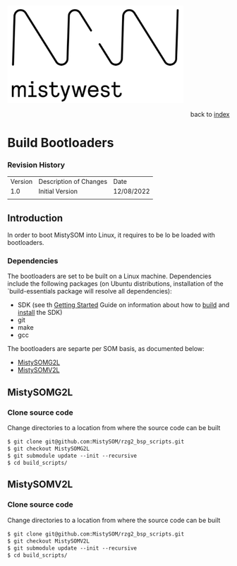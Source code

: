 <img src="img/2018_MistyWest_LogoCombo_FINAL_RGB.png" alt="MistyWest" width="400"/><div style="text-align: right">back to [index]( README.md)</div>

# Build Bootloaders
### Revision History

<table>
  <tr>
   <td>Version
   </td>
   <td>Description of Changes
   </td>
   <td>Date
   </td>
  </tr>
  <tr>
   <td>
	   1.0
   </td>
   <td>
	   Initial Version
   </td>
   <td>
	   12/08/2022
   </td>
  </tr>
  <tr>
   <td>
   </td>
   <td>
   </td>
   <td>
   </td>
  </tr>
</table>

## Introduction

In order to boot MistySOM into Linux, it requires to be lo be loaded with bootloaders. 
### Dependencies
The bootloaders are set to be built on a Linux machine. 
Dependencies include the following packages (on Ubuntu distributions, installation of the `build-essentials package will resolve all dependencies):
* SDK (see th [Getting Started](https://github.com/MistySOM/wiki/blob/master/GettingStarted.md) Guide on information about how to [build](https://github.com/MistySOM/wiki/blob/master/GettingStarted.md#building-the-sdk-1) and [install](https://github.com/MistySOM/wiki/blob/master/GettingStarted.md#installation-of-the-sdk) the SDK)
* git
* make
* gcc

The bootloaders are separte per SOM basis, as documented below:
* [MistySOMG2L ]( #MistySOMG2L)
* [MistySOMV2L ]( #MistySOMV2L)

## MistySOMG2L

### Clone source code
Change directories to a location from where the source code can be built
```
$ git clone git@github.com:MistySOM/rzg2_bsp_scripts.git
$ git checkout MistySOMG2L
$ git submodule update --init --recursive
$ cd build_scripts/
```


## MistySOMV2L

### Clone source code
Change directories to a location from where the source code can be built
```
$ git clone git@github.com:MistySOM/rzg2_bsp_scripts.git
$ git checkout MistySOMV2L
$ git submodule update --init --recursive
$ cd build_scripts/
```
